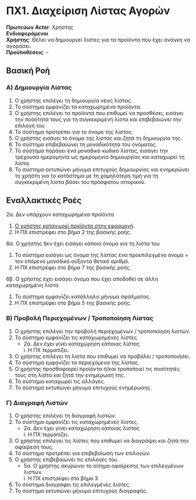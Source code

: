 # ΠΧ1. Διαχείριση Λίστας Αγορών

**Πρωτεύων Actor**: Χρήστης  
**Ενδιαφερόμενοι**  
**Χρήστης**: Θέλει να δημιουργεί λίστες για τα προϊόντα που έχει ανάγκη να αγοράσει.  
**Προϋποθέσεις**: -

## Βασική Ροή

### Α) Δημιουργία Λίστας
1. Ο χρήστης επιλέγει τη δημιουργία νέας λίστας.
2. Το σύστημα εμφανίζει τα καταχωρημένα προϊόντα.
3. Ο χρήστης επιλέγει τα προϊόντα που επιθυμεί να προσθέσει, εισάγει την ποσότητά τους για τη συγκεκριμένη λίστα και επιβεβαιώνει την επιλογή του
4. Το σύστημα προτρέπει για το όνομα της λίστας.
5. Ο χρήστης εισάγει το όνομα της λίστας και ζητά τη δημιουργία της.
6. Το σύστημα επιβεβαιώνει τη μοναδικότητα του ονόματος.
7. Το σύστημα παράγει ένα μοναδικό κωδικό λίστας, εισάγει την τρέχουσα ημερομηνία ως ημερομηνία δημιουργίας και καταχωρεί τη λίστα.
8. Το σύστημα εκτυπώνει μήνυμα επιτυχούς δημιουργίας και ενημερώνει το χρήστη για το κατάστημα με τη χαμηλότερη τιμή για τη συγκεκριμένη λίστα βάσει του πρόσφατου ιστορικού.

## Εναλλακτικές Ροές
2α. Δεν υπάρχουν καταχωρημένα προϊόντα
   1. [Ο χρήστης καταχωρεί προϊόντα στην εφαρμογή](uc2-product-management.md "Συμπερίληψη σεναρίου χρήσης [ΠΧ Διαχείριση Προϊόντων]/[Καταχώρηση προϊόντων]").
   2. Η ΠΧ επιστρέφει στο βήμα 2 της βασικής ροής.

6α. Ο χρήστης δεν έχει εισάγει κάποιο όνομα για τη λίστα του  
   1. Το σύστημα εισάγει ως όνομα της λίστας ένα προεπιλεγμένο όνομα + τον επόμενο μοναδικό αύξοντα θετικό αριθμό.
   2. Η ΠΧ επιστρέφει στο βήμα 7 της βασικής ροής.
   
6β. Ο χρήστης έχει εισάγει όνομα που έχει αποδοθεί σε άλλη καταχωρημένη λίστα
   1. Το σύστημα εμφανίζει κατάλληλο μήνυμα σφάλματος.
   2. Η ΠΧ επιστρέφει στο βήμα 5 της βασικής ροής.


### Β) Προβολή Περιεχομένων / Τροποποίηση Λίστας
1. Ο χρήστης επιλέγει την προβολή περιεχομένων / τροποποίηση λιστών.
2. Το σύστημα εμφανίζει τις καταχωρημένες λίστες.  
    * 2α. Δεν έχει γίνει καταχώρηση κάποιας λίστας  
         i. Η ΠΧ τερματίζει.
3. Ο χρήστης επιλέγει τη λίστα που επιθυμεί να προβάλει / τροποποιήσει.
4. Το σύστημα εμφανίζει τα περιεχόμενα της λίστας.
5. Ο χρήστης προσθαφαιρεί προϊόντα ή/και τροποποιεί τις ποσότητές τους στη λίστα και ζητά την ενημέρωσή της.
6. Το σύστημα καταχωρεί τις αλλαγές.
7. Το σύστημα εκτυπώνει μήνυμα επιτυχούς ενημέρωσης.

### Γ) Διαγραφή Λιστών
1. Ο χρήστης επιλέγει τη διαγραφή λιστών.
2. Το σύστημα εμφανίζει τις καταχωρημένες λίστες.  
    * 2α. Δεν έχει γίνει καταχώρηση κάποιας λίστας  
         i. Η ΠΧ τερματίζει.
3. Ο χρήστης επιλέγει τις λίστες που επιθυμεί να διαγράψει και ζητά την αφαίρεσή τους.
4. Το σύστημα προτρέπει για επιβεβαίωση των επιλογών.
5. Ο χρήστης επιβεβαιώνει τις επιλογές του.
   * 5α. Ο χρήστης ακυρώνει το αίτημα αφαίρεσης των επιλεγμένων λιστών.  
         i. Η ΠΧ επιστρέφει στο βήμα 3
6. Το σύστημα διαγράφει τις επιλεγμένες λίστες.
7. Το σύστημα εκτυπώνει μήνυμα επιτυχούς διαγραφής.